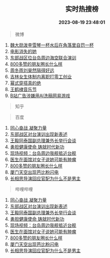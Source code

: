 <div align="center"><h2>实时热搜榜</h2><h4>2023-08-19 23:48:01</h4></div>

> 微博  

1. [魏大勋泼李雪琴一杯水后在角落里自罚一杯](https://s.weibo.com/weibo?q=%23%E9%AD%8F%E5%A4%A7%E5%8B%8B%E6%B3%BC%E6%9D%8E%E9%9B%AA%E7%90%B4%E4%B8%80%E6%9D%AF%E6%B0%B4%E5%90%8E%E5%9C%A8%E8%A7%92%E8%90%BD%E9%87%8C%E8%87%AA%E7%BD%9A%E4%B8%80%E6%9D%AF%23&t=31&band_rank=1&Refer=top)<br />
2. [电影消失的她](https://s.weibo.com/weibo?q=%E7%94%B5%E5%BD%B1%E6%B6%88%E5%A4%B1%E7%9A%84%E5%A5%B9&t=31&band_rank=2&Refer=top)<br />
3. [东部战区位台岛周边海空联合演训](https://s.weibo.com/weibo?q=%23%E4%B8%9C%E9%83%A8%E6%88%98%E5%8C%BA%E4%BD%8D%E5%8F%B0%E5%B2%9B%E5%91%A8%E8%BE%B9%E6%B5%B7%E7%A9%BA%E8%81%94%E5%90%88%E6%BC%94%E8%AE%AD%23&t=31&band_rank=3&Refer=top)<br />
4. [800多赞的朋友圈长什么样](https://s.weibo.com/weibo?q=%23800%E5%A4%9A%E8%B5%9E%E7%9A%84%E6%9C%8B%E5%8F%8B%E5%9C%88%E9%95%BF%E4%BB%80%E4%B9%88%E6%A0%B7%23&t=31&band_rank=4&Refer=top)<br />
5. [周冬雨刘昊然隔得好远](https://s.weibo.com/weibo?q=%23%E5%91%A8%E5%86%AC%E9%9B%A8%E5%88%98%E6%98%8A%E7%84%B6%E9%9A%94%E5%BE%97%E5%A5%BD%E8%BF%9C%23&t=31&band_rank=5&Refer=top)<br />
6. [吉林女生体制内离职打零工创业](https://s.weibo.com/weibo?q=%23%E5%90%89%E6%9E%97%E5%A5%B3%E7%94%9F%E4%BD%93%E5%88%B6%E5%86%85%E7%A6%BB%E8%81%8C%E6%89%93%E9%9B%B6%E5%B7%A5%E5%88%9B%E4%B8%9A%23&t=31&band_rank=6&Refer=top)<br />
7. [幂式穿搭真的绝](https://s.weibo.com/weibo?q=%E5%B9%82%E5%BC%8F%E7%A9%BF%E6%90%AD%E7%9C%9F%E7%9A%84%E7%BB%9D&t=31&band_rank=7&Refer=top)<br />
8. [王鹤棣音乐节](https://s.weibo.com/weibo?q=%E7%8E%8B%E9%B9%A4%E6%A3%A3%E9%9F%B3%E4%B9%90%E8%8A%82&t=31&band_rank=8&Refer=top)<br />
9. [B站广告涉嫌用AI洗稿网易游戏](https://s.weibo.com/weibo?q=B%E7%AB%99%E5%B9%BF%E5%91%8A%E6%B6%89%E5%AB%8C%E7%94%A8AI%E6%B4%97%E7%A8%BF%E7%BD%91%E6%98%93%E6%B8%B8%E6%88%8F&t=31&band_rank=9&Refer=top)<br />

> 知乎  


> 百度  

1. [同心奋战 凝聚力量](https://www.baidu.com/s?wd=%E5%90%8C%E5%BF%83%E5%A5%8B%E6%88%98+%E5%87%9D%E8%81%9A%E5%8A%9B%E9%87%8F&sa=fyb_news&rsv_dl=fyb_news)<br />
2. [东部战区对台演训出现新表述](https://www.baidu.com/s?wd=%E4%B8%9C%E9%83%A8%E6%88%98%E5%8C%BA%E5%AF%B9%E5%8F%B0%E6%BC%94%E8%AE%AD%E5%87%BA%E7%8E%B0%E6%96%B0%E8%A1%A8%E8%BF%B0&sa=fyb_news&rsv_dl=fyb_news)<br />
3. [王毅同泰国副总理兼外长举行会谈](https://www.baidu.com/s?wd=%E7%8E%8B%E6%AF%85%E5%90%8C%E6%B3%B0%E5%9B%BD%E5%89%AF%E6%80%BB%E7%90%86%E5%85%BC%E5%A4%96%E9%95%BF%E4%B8%BE%E8%A1%8C%E4%BC%9A%E8%B0%88&sa=fyb_news&rsv_dl=fyb_news)<br />
4. [勇担健康使命 铸就时代新功](https://www.baidu.com/s?wd=%E5%8B%87%E6%8B%85%E5%81%A5%E5%BA%B7%E4%BD%BF%E5%91%BD+%E9%93%B8%E5%B0%B1%E6%97%B6%E4%BB%A3%E6%96%B0%E5%8A%9F&sa=fyb_news&rsv_dl=fyb_news)<br />
5. [现场视频：台岛周边我舰抵近台舰](https://www.baidu.com/s?wd=%E7%8E%B0%E5%9C%BA%E8%A7%86%E9%A2%91%EF%BC%9A%E5%8F%B0%E5%B2%9B%E5%91%A8%E8%BE%B9%E6%88%91%E8%88%B0%E6%8A%B5%E8%BF%91%E5%8F%B0%E8%88%B0&sa=fyb_news&rsv_dl=fyb_news)<br />
6. [医生在面馆对女子说她可能有肿瘤](https://www.baidu.com/s?wd=%E5%8C%BB%E7%94%9F%E5%9C%A8%E9%9D%A2%E9%A6%86%E5%AF%B9%E5%A5%B3%E5%AD%90%E8%AF%B4%E5%A5%B9%E5%8F%AF%E8%83%BD%E6%9C%89%E8%82%BF%E7%98%A4&sa=fyb_news&rsv_dl=fyb_news)<br />
7. [800多赞的朋友圈长什么样](https://www.baidu.com/s?wd=800%E5%A4%9A%E8%B5%9E%E7%9A%84%E6%9C%8B%E5%8F%8B%E5%9C%88%E9%95%BF%E4%BB%80%E4%B9%88%E6%A0%B7&sa=fyb_news&rsv_dl=fyb_news)<br />
8. [厦门天空出现芭比粉闪电](https://www.baidu.com/s?wd=%E5%8E%A6%E9%97%A8%E5%A4%A9%E7%A9%BA%E5%87%BA%E7%8E%B0%E8%8A%AD%E6%AF%94%E7%B2%89%E9%97%AA%E7%94%B5&sa=fyb_news&rsv_dl=fyb_news)<br />
9. [长相思导演回应官配为什么不是男主](https://www.baidu.com/s?wd=%E9%95%BF%E7%9B%B8%E6%80%9D%E5%AF%BC%E6%BC%94%E5%9B%9E%E5%BA%94%E5%AE%98%E9%85%8D%E4%B8%BA%E4%BB%80%E4%B9%88%E4%B8%8D%E6%98%AF%E7%94%B7%E4%B8%BB&sa=fyb_news&rsv_dl=fyb_news)<br />

> 哔哩哔哩  

1. [同心奋战 凝聚力量](https://www.baidu.com/s?wd=%E5%90%8C%E5%BF%83%E5%A5%8B%E6%88%98+%E5%87%9D%E8%81%9A%E5%8A%9B%E9%87%8F&sa=fyb_news&rsv_dl=fyb_news)<br />
2. [东部战区对台演训出现新表述](https://www.baidu.com/s?wd=%E4%B8%9C%E9%83%A8%E6%88%98%E5%8C%BA%E5%AF%B9%E5%8F%B0%E6%BC%94%E8%AE%AD%E5%87%BA%E7%8E%B0%E6%96%B0%E8%A1%A8%E8%BF%B0&sa=fyb_news&rsv_dl=fyb_news)<br />
3. [王毅同泰国副总理兼外长举行会谈](https://www.baidu.com/s?wd=%E7%8E%8B%E6%AF%85%E5%90%8C%E6%B3%B0%E5%9B%BD%E5%89%AF%E6%80%BB%E7%90%86%E5%85%BC%E5%A4%96%E9%95%BF%E4%B8%BE%E8%A1%8C%E4%BC%9A%E8%B0%88&sa=fyb_news&rsv_dl=fyb_news)<br />
4. [勇担健康使命 铸就时代新功](https://www.baidu.com/s?wd=%E5%8B%87%E6%8B%85%E5%81%A5%E5%BA%B7%E4%BD%BF%E5%91%BD+%E9%93%B8%E5%B0%B1%E6%97%B6%E4%BB%A3%E6%96%B0%E5%8A%9F&sa=fyb_news&rsv_dl=fyb_news)<br />
5. [现场视频：台岛周边我舰抵近台舰](https://www.baidu.com/s?wd=%E7%8E%B0%E5%9C%BA%E8%A7%86%E9%A2%91%EF%BC%9A%E5%8F%B0%E5%B2%9B%E5%91%A8%E8%BE%B9%E6%88%91%E8%88%B0%E6%8A%B5%E8%BF%91%E5%8F%B0%E8%88%B0&sa=fyb_news&rsv_dl=fyb_news)<br />
6. [医生在面馆对女子说她可能有肿瘤](https://www.baidu.com/s?wd=%E5%8C%BB%E7%94%9F%E5%9C%A8%E9%9D%A2%E9%A6%86%E5%AF%B9%E5%A5%B3%E5%AD%90%E8%AF%B4%E5%A5%B9%E5%8F%AF%E8%83%BD%E6%9C%89%E8%82%BF%E7%98%A4&sa=fyb_news&rsv_dl=fyb_news)<br />
7. [800多赞的朋友圈长什么样](https://www.baidu.com/s?wd=800%E5%A4%9A%E8%B5%9E%E7%9A%84%E6%9C%8B%E5%8F%8B%E5%9C%88%E9%95%BF%E4%BB%80%E4%B9%88%E6%A0%B7&sa=fyb_news&rsv_dl=fyb_news)<br />
8. [厦门天空出现芭比粉闪电](https://www.baidu.com/s?wd=%E5%8E%A6%E9%97%A8%E5%A4%A9%E7%A9%BA%E5%87%BA%E7%8E%B0%E8%8A%AD%E6%AF%94%E7%B2%89%E9%97%AA%E7%94%B5&sa=fyb_news&rsv_dl=fyb_news)<br />
9. [长相思导演回应官配为什么不是男主](https://www.baidu.com/s?wd=%E9%95%BF%E7%9B%B8%E6%80%9D%E5%AF%BC%E6%BC%94%E5%9B%9E%E5%BA%94%E5%AE%98%E9%85%8D%E4%B8%BA%E4%BB%80%E4%B9%88%E4%B8%8D%E6%98%AF%E7%94%B7%E4%B8%BB&sa=fyb_news&rsv_dl=fyb_news)<br />
